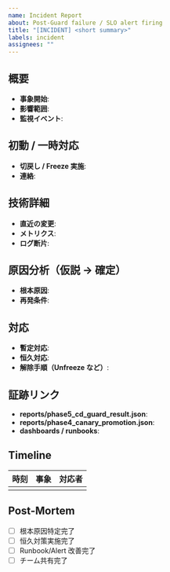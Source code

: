 ```yaml
---
name: Incident Report
about: Post-Guard failure / SLO alert firing
title: "[INCIDENT] <short summary>"
labels: incident
assignees: ""
---
```


## 概要
- **事象開始**: <!-- JST/UTC -->
- **影響範囲**: <!-- users/requests/services -->
- **監視イベント**: <!-- SLOFastBurn / SlowBurn / Guard NG など -->

## 初動 / 一時対応
- **切戻し / Freeze 実施**: <!-- yes/no & 時刻 -->
- **連絡**: <!-- oncall/slack -->

## 技術詳細
- **直近の変更**: <!-- PR/タグ -->
- **メトリクス**: <!-- p50/p95/success/CPU/Mem など -->
- **ログ断片**: <!-- 重要行リンク or 添付 -->

## 原因分析（仮説 → 確定）
- **根本原因**:
- **再発条件**:

## 対応
- **暫定対応**:
- **恒久対応**:
- **解除手順（Unfreeze など）**:

## 証跡リンク
- **reports/phase5_cd_guard_result.json**:
- **reports/phase4_canary_promotion.json**:
- **dashboards / runbooks**:

## Timeline
| 時刻 | 事象 | 対応者 |
|------|------|--------|
|      |      |        |

## Post-Mortem
- [ ] 根本原因特定完了
- [ ] 恒久対策実施完了  
- [ ] Runbook/Alert 改善完了
- [ ] チーム共有完了
